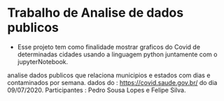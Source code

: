 # Trabalho de Analise de dados publicos

- Esse projeto tem como finalidade mostrar graficos do Covid de determinadas cidades usando a linguagem python juntamente com o jupyterNotebook.

analise dados publicos  que relaciona municipios e estados com dias e contaminados por semana.
dados do : https://covid.saude.gov.br/ do dia 09/07/2020.
Participantes : Pedro Sousa Lopes e Felipe Silva.
